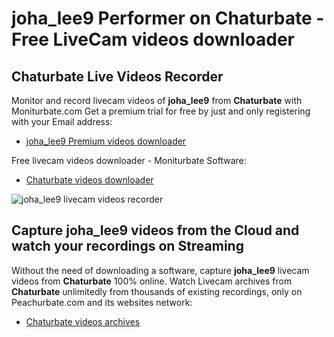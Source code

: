 # joha_lee9 Performer on Chaturbate - Free LiveCam videos downloader

## Chaturbate Live Videos Recorder

Monitor and record livecam videos of **joha_lee9** from **Chaturbate** with Moniturbate.com
Get a premium trial for free by just and only registering with your Email address:
* [joha_lee9 Premium videos downloader](https://moniturbate.com/request-demo-licence-key.html)

Free livecam videos downloader - Moniturbate Software:
* [Chaturbate videos downloader](https://moniturbate.com/moniturbate-download-software.html)

![joha_lee9 livecam videos recorder](https://peachurnet.com/templates/moniturbate-software.png)


## Capture joha_lee9 videos from the Cloud and watch your recordings on Streaming

Without the need of downloading a software, capture **joha_lee9** livecam videos from **Chaturbate** 100% online.
Watch Livecam archives from **Chaturbate** unlimitedly from thousands of existing recordings, only on Peachurbate.com and its websites network:
* [Chaturbate videos archives](https://peachurnet.com/)